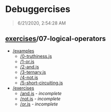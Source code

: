 # Debuggercises 

> 6/21/2020, 2:54:28 AM 

## [exercises](../README.md)/07-logical-operators 

- [/examples](./examples/README.md)
  - [/0-truthiness.js](./examples/README.md#0-truthinessjs)  
  - [/1-or.js](./examples/README.md#1-orjs)  
  - [/2-and.js](./examples/README.md#2-andjs)  
  - [/3-ternary.js](./examples/README.md#3-ternaryjs)  
  - [/4-not.js](./examples/README.md#4-notjs)  
  - [/5-short-circuiting.js](./examples/README.md#5-short-circuitingjs)  
- [/exercises](./exercises/README.md)
  - [/and.js](./exercises/README.md#andjs) - _incomplete_ 
  - [/not.js](./exercises/README.md#notjs) - _incomplete_ 
  - [/or.js](./exercises/README.md#orjs) - _incomplete_ 
